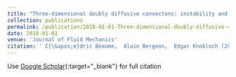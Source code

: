 ```yaml
---
title: "Three-dimensional doubly diffusive convectons: instability and transition to complex dynamics"
collection: publications
permalink: /publication/2018-01-01-Three-dimensional-doubly-diffusive-convectons-instability-and-transition-to-complex-dynamics
date: 2018-01-01
venue: 'Journal of Fluid Mechanics'
citation: ' C{\&apos;e}dric Beaume,  Alain Bergeon,  Edgar Knobloch (2018) &quot;Three-dimensional doubly diffusive convectons: instability and transition to complex dynamics.&quot; <i>Journal of Fluid Mechanics</i>. 840, 74--105.'
---
```

Use [Google Scholar](https://scholar.google.com/scholar?q=Three+dimensional+doubly+diffusive+convectons:+instability+and+transition+to+complex+dynamics){:target="_blank"} for full citation